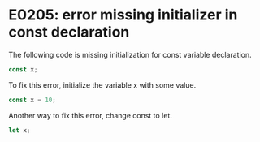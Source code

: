 # E0205: error missing initializer in const declaration

The following code is missing initialization for const
variable declaration.

```javascript
const x;
```

To fix this error, initialize the variable x with some
value.

```javascript
const x = 10;
```

Another way to fix this error, change const to let.

```javascript
let x;
```
